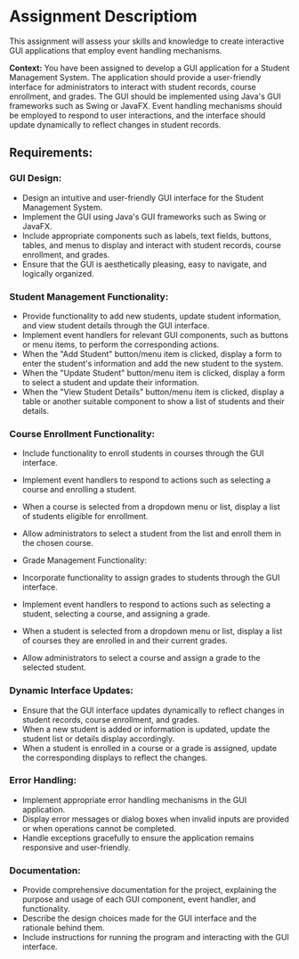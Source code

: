 # Assignment Descriptiom
This assignment will assess your skills and knowledge to create interactive GUI applications that employ event handling mechanisms.

**Context:** You have been assigned to develop a GUI application for a Student Management System. The application should provide a user-friendly interface for administrators to interact with student records, course enrollment, and grades. The GUI should be implemented using Java's GUI frameworks such as Swing or JavaFX. Event handling mechanisms should be employed to respond to user interactions, and the interface should update dynamically to reflect changes in student records.

## Requirements:

### GUI Design:

- Design an intuitive and user-friendly GUI interface for the Student Management System.
- Implement the GUI using Java's GUI frameworks such as Swing or JavaFX.
- Include appropriate components such as labels, text fields, buttons, tables, and menus to display and interact with student records, course enrollment, and grades.
- Ensure that the GUI is aesthetically pleasing, easy to navigate, and logically organized.

### Student Management Functionality:

- Provide functionality to add new students, update student information, and view student details through the GUI interface.
- Implement event handlers for relevant GUI components, such as buttons or menu items, to perform the corresponding actions.
- When the "Add Student" button/menu item is clicked, display a form to enter the student's information and add the new student to the system.
- When the "Update Student" button/menu item is clicked, display a form to select a student and update their information.
- When the "View Student Details" button/menu item is clicked, display a table or another suitable component to show a list of students and their details.

### Course Enrollment Functionality:

- Include functionality to enroll students in courses through the GUI interface.
- Implement event handlers to respond to actions such as selecting a course and enrolling a student.
- When a course is selected from a dropdown menu or list, display a list of students eligible for enrollment.
- Allow administrators to select a student from the list and enroll them in the chosen course.
- Grade Management Functionality:

- Incorporate functionality to assign grades to students through the GUI interface.
- Implement event handlers to respond to actions such as selecting a student, selecting a course, and assigning a grade.
- When a student is selected from a dropdown menu or list, display a list of courses they are enrolled in and their current grades.
- Allow administrators to select a course and assign a grade to the selected student.

### Dynamic Interface Updates:

- Ensure that the GUI interface updates dynamically to reflect changes in student records, course enrollment, and grades.
- When a new student is added or information is updated, update the student list or details display accordingly.
- When a student is enrolled in a course or a grade is assigned, update the corresponding displays to reflect the changes.

### Error Handling:

- Implement appropriate error handling mechanisms in the GUI application.
- Display error messages or dialog boxes when invalid inputs are provided or when operations cannot be completed.
- Handle exceptions gracefully to ensure the application remains responsive and user-friendly.

### Documentation:

- Provide comprehensive documentation for the project, explaining the purpose and usage of each GUI component, event handler, and functionality.
- Describe the design choices made for the GUI interface and the rationale behind them.
- Include instructions for running the program and interacting with the GUI interface.
